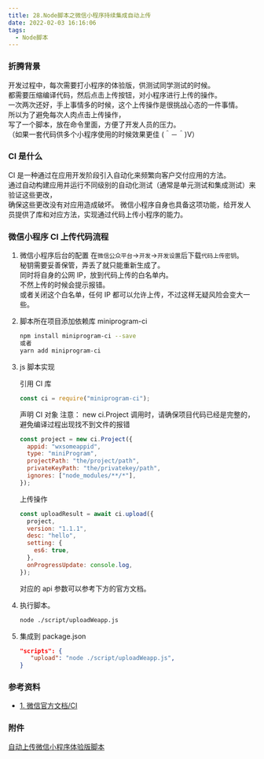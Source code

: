 ```yaml
---
title: 28.Node脚本之微信小程序持续集成自动上传
date: 2022-02-03 16:16:06
tags:
  - Node脚本
---
```


### 折腾背景

开发过程中，每次需要打小程序的体验版，供测试同学测试的时候。  
都需要压缩编译代码，然后点击上传按钮，对小程序进行上传的操作。  
一次两次还好，手上事情多的时候，这个上传操作是很挑战心态的一件事情。  
所以为了避免每次人肉点击上传操作，  
写了一个脚本，放在命令里面，方便了开发人员的压力。  
（如果一套代码供多个小程序使用的时候效果更佳 (＾－＾)V）

<!-- more -->

### CI 是什么

CI 是一种通过在应用开发阶段引入自动化来频繁向客户交付应用的方法。  
通过自动构建应用并运行不同级别的自动化测试（通常是单元测试和集成测试）来验证这些更改，  
确保这些更改没有对应用造成破坏。
微信小程序自身也具备这项功能，给开发人员提供了库和对应方法，实现通过代码上传小程序的能力。

### 微信小程序 CI 上传代码流程

1. 微信小程序后台的配置
   在`微信公众平台`->`开发`->`开发设置`后下载`代码上传密钥`。  
   秘钥需要妥善保管，弄丢了就只能重新生成了。  
   同时将自身的公网 IP，放到代码上传的白名单内。  
   不然上传的时候会提示报错。  
   或者关闭这个白名单，任何 IP 都可以允许上传，不过这样无疑风险会变大一些。

2. 脚本所在项目添加依赖库 miniprogram-ci

   ```bash
   npm install miniprogram-ci --save
   或者
   yarn add miniprogram-ci
   ```

3. js 脚本实现

   引用 CI 库

   ```js
   const ci = require("miniprogram-ci");
   ```

   声明 CI 对象 注意： new ci.Project 调用时，请确保项目代码已经是完整的，避免编译过程出现找不到文件的报错

   ```js
   const project = new ci.Project({
     appid: "wxsomeappid",
     type: "miniProgram",
     projectPath: "the/project/path",
     privateKeyPath: "the/privatekey/path",
     ignores: ["node_modules/**/*"],
   });
   ```

   上传操作

   ```js
   const uploadResult = await ci.upload({
     project,
     version: "1.1.1",
     desc: "hello",
     setting: {
       es6: true,
     },
     onProgressUpdate: console.log,
   });
   ```

   对应的 api 参数可以参考下方的官方文档。

4. 执行脚本。

   ```bash
   node ./script/uploadWeapp.js
   ```

5. 集成到 package.json

   ```json
   "scripts": {
      "upload": "node ./script/uploadWeapp.js",
   }
   ```

### 参考资料

- [1. 微信官方文档/CI](https://developers.weixin.qq.com/miniprogram/dev/devtools/ci.html)

### 附件

[自动上传微信小程序体验版脚本](../../../../assets/assets_28_1.js)
